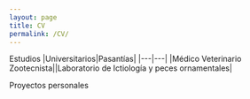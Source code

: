 ```yaml
---
layout: page
title: CV
permalink: /CV/
---
```


Estudios
|Universitarios|Pasantías|
|---|---|
|Médico Veterinario Zootecnista||Laboratorio de Ictiología y peces ornamentales|

Proyectos personales
